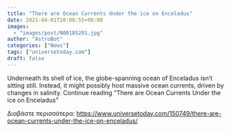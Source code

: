 ```yaml
---
title: "There are Ocean Currents Under the ice on Enceladus"
date: 2021-04-01T20:08:55+00:00
images:
  - "images/post/N00185291.jpg"
author: "AstroBot"
categories: ["News"]
tags: ["universetoday.com"]
draft: false
---
```


Underneath its shell of ice, the globe-spanning ocean of Enceladus isn’t sitting still. Instead, it might possibly host massive ocean currents, driven by changes in salinity. Continue reading “There are Ocean Currents Under the ice on Enceladus” 

Διαβάστε περισσότερα: https://www.universetoday.com/150749/there-are-ocean-currents-under-the-ice-on-enceladus/

